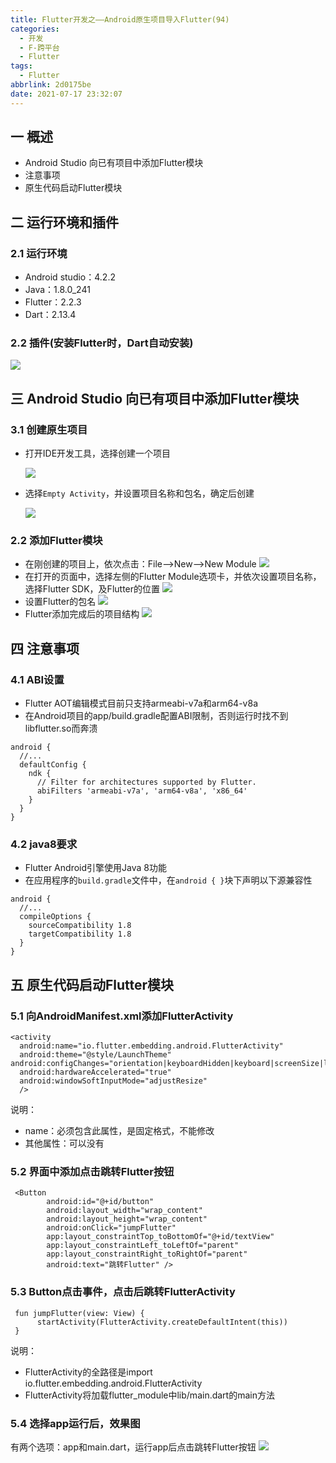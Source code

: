 ```yaml
---
title: Flutter开发之——Android原生项目导入Flutter(94)
categories:
  - 开发
  - F-跨平台
  - Flutter
tags:
  - Flutter
abbrlink: 2d0175be
date: 2021-07-17 23:32:07
---
```

## 一 概述

* Android Studio 向已有项目中添加Flutter模块
* 注意事项
* 原生代码启动Flutter模块

<!--more-->

## 二 运行环境和插件

### 2.1 运行环境

* Android studio：4.2.2
* Java：1.8.0_241
* Flutter：2.2.3
* Dart：2.13.4

### 2.2 插件(安装Flutter时，Dart自动安装)

![][1]

## 三 Android Studio 向已有项目中添加Flutter模块

### 3.1 创建原生项目

* 打开IDE开发工具，选择创建一个项目

  ![][2]

* 选择`Empty Activity`，并设置项目名称和包名，确定后创建

  ![][3]

### 2.2 添加Flutter模块

* 在刚创建的项目上，依次点击：File——>New——>New Module
  ![][4]
* 在打开的页面中，选择左侧的Flutter Module选项卡，并依次设置项目名称，选择Flutter SDK，及Flutter的位置
  ![][5]
* 设置Flutter的包名
  ![][6]
* Flutter添加完成后的项目结构
  ![][7]

## 四 注意事项

### 4.1 ABI设置

* Flutter AOT编辑模式目前只支持armeabi-v7a和arm64-v8a
* 在Android项目的app/build.gradle配置ABI限制，否则运行时找不到libflutter.so而奔溃

```
android {
  //...
  defaultConfig {
    ndk {
      // Filter for architectures supported by Flutter.
      abiFilters 'armeabi-v7a', 'arm64-v8a', 'x86_64'
    }
  }
}
```

### 4.2 java8要求

* Flutter Android引擎使用Java 8功能
* 在应用程序的`build.gradle`文件中，在`android { }`块下声明以下源兼容性

```
android {
  //...
  compileOptions {
    sourceCompatibility 1.8
    targetCompatibility 1.8
  }
}
```

## 五 原生代码启动Flutter模块

### 5.1 向AndroidManifest.xml添加FlutterActivity

```
<activity
  android:name="io.flutter.embedding.android.FlutterActivity"
  android:theme="@style/LaunchTheme"
android:configChanges="orientation|keyboardHidden|keyboard|screenSize|locale|layoutDirection|fontScale|screenLayout|density|uiMode"
  android:hardwareAccelerated="true"
  android:windowSoftInputMode="adjustResize"
  />
```

说明：

* name：必须包含此属性，是固定格式，不能修改
* 其他属性：可以没有

### 5.2 界面中添加点击跳转Flutter按钮

```
 <Button
        android:id="@+id/button"
        android:layout_width="wrap_content"
        android:layout_height="wrap_content"
        android:onClick="jumpFlutter"
        app:layout_constraintTop_toBottomOf="@+id/textView"
        app:layout_constraintLeft_toLeftOf="parent"
        app:layout_constraintRight_toRightOf="parent"
        android:text="跳转Flutter" />
```

### 5.3 Button点击事件，点击后跳转FlutterActivity

```
 fun jumpFlutter(view: View) {
      startActivity(FlutterActivity.createDefaultIntent(this))
 }
```

说明：

* FlutterActivity的全路径是import io.flutter.embedding.android.FlutterActivity
* FlutterActivity将加载flutter_module中lib/main.dart的main方法

### 5.4 选择app运行后，效果图

有两个选项：app和main.dart，运行app后点击跳转Flutter按钮
![][8]



[1]:https://cdn.jsdelivr.net/gh/PGzxc/CDN/blog-flutter/flutter-android-studio-plugin-flutter-install.png
[2]:https://cdn.jsdelivr.net/gh/PGzxc/CDN/blog-flutter/flutter-android-studio-create-project.png
[3]:https://cdn.jsdelivr.net/gh/PGzxc/CDN/blog-flutter/flutter-android-create-project-setting.png
[4]:https://cdn.jsdelivr.net/gh/PGzxc/CDN/blog-flutter/flutter-android-new-model.png
[5]:https://cdn.jsdelivr.net/gh/PGzxc/CDN/blog-flutter/flutter-android-new-module-setting.png
[6]:https://cdn.jsdelivr.net/gh/PGzxc/CDN/blog-flutter/flutter-android-module-package.png
[7]:https://cdn.jsdelivr.net/gh/PGzxc/CDN/blog-flutter/flutter-android-import-flutter-struct.png
[8]:https://cdn.jsdelivr.net/gh/PGzxc/CDN/blog-flutter/flutter-android-add-flutter-result.gif

